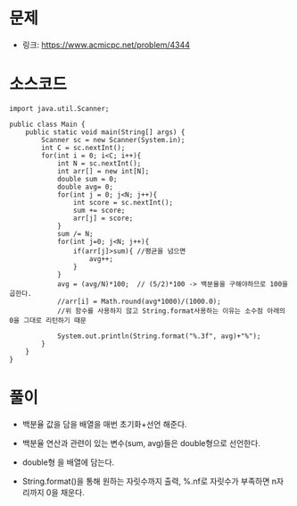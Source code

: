 # 문제
- 링크: 
<https://www.acmicpc.net/problem/4344>

# 소스코드
```
import java.util.Scanner;

public class Main {
    public static void main(String[] args) {
        Scanner sc = new Scanner(System.in);
        int C = sc.nextInt();
        for(int i = 0; i<C; i++){
            int N = sc.nextInt();
            int arr[] = new int[N];
            double sum = 0;
            double avg= 0;
            for(int j = 0; j<N; j++){
                int score = sc.nextInt();
                sum += score;
                arr[j] = score;
            }
            sum /= N;
            for(int j=0; j<N; j++){
                if(arr[j]>sum){ //평균을 넘으면
                    avg++;
                }
            }
            avg = (avg/N)*100;  // (5/2)*100 -> 백분율을 구해야하므로 100을 곱한다.
            //arr[i] = Math.round(avg*1000)/(1000.0);
            //위 함수를 사용하지 않고 String.format사용하는 이유는 소수점 아래의 0을 그대로 리턴하기 때문

            System.out.println(String.format("%.3f", avg)+"%");
        }
    }
}

```
# 풀이
- 백분율 값을 담을 배열을 매번 초기화+선언 해준다.

- 백분율 연산과 관련이 있는 변수(sum, avg)들은 double형으로 선언한다.

- double형 을 배열에 담는다.

- String.format()을 통해 원하는 자릿수까지 출력, %.nf로 자릿수가 부족하면 n자리까지 0을 채운다.
